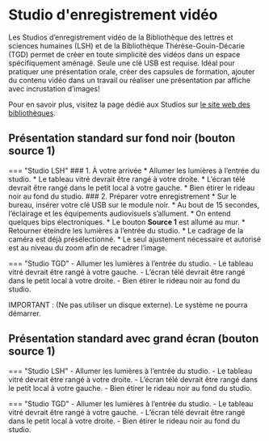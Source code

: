 # Studio d'enregistrement vidéo
Les Studios d’enregistrement vidéo de la Bibliothèque des lettres et sciences humaines (LSH) et de la Bibliothèque Thérèse-Gouin-Décarie (TGD) permet de créer en toute simplicité des vidéos dans un espace spécifiquement aménagé. Seule une clé USB est requise. Idéal pour pratiquer une présentation orale, créer des capsules de formation, ajouter du contenu vidéo dans un travail ou réaliser une présentation par affiche avec incrustation d’images!

Pour en savoir plus, visitez la page dédié aux Studios sur [le site web des bibliothèques](https://bib.umontreal.ca/travailler/espaces/creation-numerique/studio-enregistrement). 

## Présentation standard sur fond noir (bouton source 1)

=== "Studio LSH"
    ### 1. À votre arrivée
    * Allumer les lumières à l’entrée du studio.
    * Le tableau vitré devrait être rangé à votre droite.
    * L’écran télé devrait être rangé dans le petit local à votre gauche.
    * Bien étirer le rideau noir au fond du studio.
    ### 2. Préparer votre enregistrement
    * Sur le bureau, insérer votre clé USB sur le module noir.
    * Au bout de 15 secondes, l’éclairage et les équipements audiovisuels s’allument.
    * On entend quelques bips électroniques.
    * Le bouton **Source 1** est allumé au mur.
    * Retourner éteindre les lumières à l’entrée du studio.
    * Le cadrage de la caméra est déjà présélectionné.
    * Le seul ajustement nécessaire et autorisé est au niveau du zoom afin de recadrer l’image.

=== "Studio TGD"
    - Allumer les lumières à l’entrée du studio.
    - Le tableau vitré devrait être rangé à votre gauche.
    - L’écran télé devrait être rangé dans le petit local à votre droite.
    - Bien étirer le rideau noir au fond du studio.


IMPORTANT : (Ne pas utiliser un disque externe). Le système ne pourra démarrer.

## Présentation standard avec grand écran (bouton source 1)

=== "Studio LSH"
    - Allumer les lumières à l’entrée du studio.
    - Le tableau vitré devrait être rangé à votre droite.
    - L’écran télé devrait être rangé dans le petit local à votre gauche.
    - Bien étirer le rideau noir au fond du studio.
  
=== "Studio TGD"
    - Allumer les lumières à l’entrée du studio.
    - Le tableau vitré devrait être rangé à votre gauche.
    - L’écran télé devrait être rangé dans le petit local à votre droite.
    - Bien étirer le rideau noir au fond du studio.

